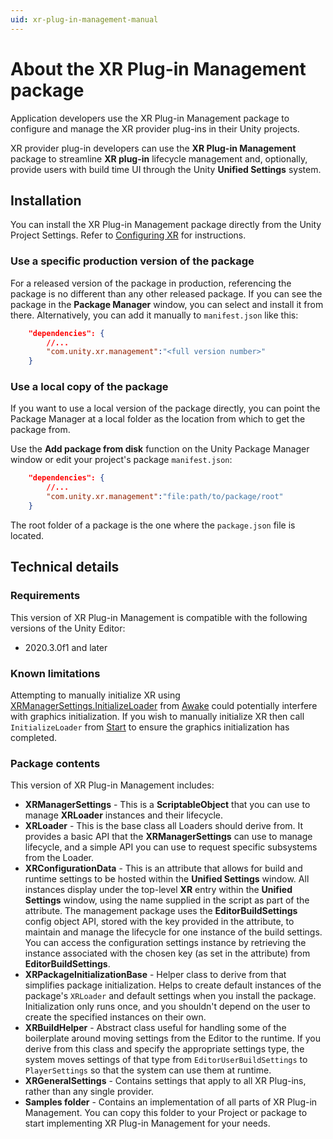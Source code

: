 ```yaml
---
uid: xr-plug-in-management-manual
---
```

# About the XR Plug-in Management package

Application developers use the XR Plug-in Management package to configure and manage the XR provider plug-ins in their Unity projects.

XR provider plug-in developers can use the **XR Plug-in Management** package to streamline **XR plug-in** lifecycle management and, optionally, provide users with build time UI through the Unity **Unified Settings** system.

## Installation

You can install the XR Plug-in Management package directly from the Unity Project Settings. Refer to [Configuring XR](xref:configuring-project-for-xr) for instructions.


### Use a specific production version of the package

For a released version of the package in production, referencing the package is no different than any other released package. If you can see the package in the **Package Manager** window, you can select and install it from there. Alternatively, you can add it manually to `manifest.json` like this:

```json
    "dependencies": {
        //...
        "com.unity.xr.management":"<full version number>"
    }
```

### Use a local copy of the package

If you want to use a local version of the package directly, you can point the Package Manager at a local folder as the location from which to get the package from.

Use the **Add package from disk** function on the Unity Package Manager window or edit your project's package `manifest.json`:

```json
    "dependencies": {
        //...
        "com.unity.xr.management":"file:path/to/package/root"
    }
```

The root folder of a package is the one where the `package.json` file is located.

## Technical details

### Requirements

This version of XR Plug-in Management is compatible with the following versions of the Unity Editor:

* 2020.3.0f1 and later

### Known limitations

Attempting to manually initialize XR using [XRManagerSettings.InitializeLoader](https://docs.unity3d.com/Packages/com.unity.xr.management@4.0/api/UnityEngine.XR.Management.XRManagerSettings.html#UnityEngine_XR_Management_XRManagerSettings_InitializeLoader) from [Awake](https://docs.unity3d.com/ScriptReference/MonoBehaviour.Awake.html) could potentially interfere with graphics initialization. If you wish to manually initialize XR then call `InitializeLoader` from [Start](https://docs.unity3d.com/ScriptReference/MonoBehaviour.Start.html) to ensure the graphics initialization has completed.

### Package contents

This version of XR Plug-in Management includes:

* **XRManagerSettings** - This is a **ScriptableObject** that you can use to manage **XRLoader** instances and their lifecycle.
* **XRLoader** - This is the base class all Loaders should derive from. It provides a basic API that the **XRManagerSettings** can use to manage lifecycle, and a simple API you can use to request specific subsystems from the Loader.
* **XRConfigurationData** - This is an attribute that allows for build and runtime settings to be hosted within the **Unified Settings** window. All instances display under the top-level **XR** entry within the **Unified Settings** window, using the name supplied in the script as part of the attribute. The management package uses the **EditorBuildSettings** config object API, stored with the key provided in the attribute, to maintain and manage the lifecycle for one instance of the build settings. You can access the configuration settings instance by retrieving the instance associated with the chosen key (as set in the attribute) from **EditorBuildSettings**.
* **XRPackageInitializationBase** - Helper class to derive from that simplifies package initialization. Helps to create default instances of the package's `XRLoader` and default settings when you install the package. Initialization only runs once, and you shouldn't depend on the user to create the specified instances on their own.
* **XRBuildHelper** - Abstract class useful for handling some of the boilerplate around moving settings from the Editor to the runtime. If you derive from this class and specify the appropriate settings type, the system moves settings of that type from `EditorUserBuildSettings` to `PlayerSettings` so that the system can use them at runtime.
* **XRGeneralSettings** - Contains settings that apply to all XR Plug-ins, rather than any single provider.
* **Samples folder** - Contains an implementation of all parts of XR Plug-in Management. You can copy this folder to your Project or package to start implementing XR Plug-in Management for your needs.

